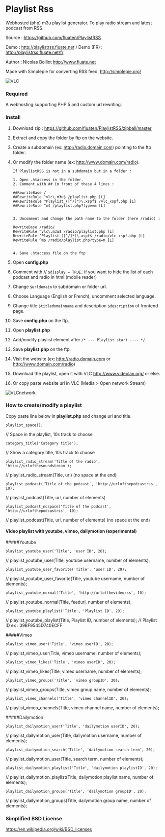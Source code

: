 # Playlist Rss

Webhosted (php) m3u playlist generator.
To play radio stream and latest podcast from RSS. 

Source : <https://github.com/fluaten/PlaylistRSS>

Demo : <http://playlistrss.fluate.net> / Demo (FR) : <http://playlistrss.fluate.net/fr>

Author : Nicolas Boillot <http://www.fluate.net>

Made with Simplepie for converting RSS feed. <http://simplepie.org/>

![VLC](http://playlistrss.fluate.net/img/rssplaylist.png)

### Required

A webhosting supporting PHP 5 and custom url rewriting.

### Install

 1. Download zip : <https://github.com/fluaten/PlaylistRSS/zipball/master>
 2. Extract and copy the folder by ftp on the website.
 3. Create a subdomain (ex: http://radio.domain.com) pointing to the ftp folder.
 4. Or modify the folder name (ex: http://www.domain.com/radio).
   
 		If PlaylistRSS is not in a subdomain but in a folder :
 
 		1. Open .htaccess in the folder.
 		2. Comment with ## in front of these 4 lines :
 
		##RewriteBase /
		##RewriteRule ^vlc\.m3u$ /playlist.php [L]
		##RewriteRule ^Playlist_([^/]*)\.xspf$ /vlc_xspf.php [L]
		##RewriteRule ^m$ /playlist.php?type=m [L]
	
 
 		3. Uncomment and change the path name to the folder (here /radio) :
 
		RewriteBase /radio/
		RewriteRule ^vlc\.m3u$ /radio/playlist.php [L]
		RewriteRule ^Playlist_([^/]*)\.xspf$ /radio/vlc_xspf.php [L]
		RewriteRule ^m$ /radio/playlist.php?type=m [L]
	
	
 		4. Save .htaccess file on the ftp
	
 5. Open **config.php**
 6. Comment with // `$display = TRUE;` if you want to hide the list of each podcast and radio in html (mobile reader)
 7. Change `$urldomain` to subdomain or folder url.
 8. Choose Language (English or French), uncomment selected language.
 9. Change title `$titledomainname` and description `$description` of frontend page.
 10. Save **config.php** on the ftp.
 11. Open **playlist.php**
 12. Add/modify playlist element after `/* --- Playlist start ---- */`.
 13. Save **playlist.php** on the ftp.
 14. Visit the website (ex: http://radio.domain.com or http://www.domain.com/radio)
 15. Download the playlist, open it with VLC http://www.videolan.org/ or else.	
 16. Or copy paste website url in VLC (Media > Open network Stream)

![VLCnetwork](http://playlistrss.fluate.net/img/networkstream.png) 


### How to create/modify a playlist

Copy paste line below in **playlist.php** and change url and title.

`playlist_space();`

// Space in the playlist, 10s track to choose

`category_title('Category title');`

// Show a category title, 10s track to choose

`playlist_radio_stream('Title of the radio', 'http://urlofthesoundstream');`

// playlist_radio_stream(Title, url) (no space at the end)

`playlist_podcast('Title of the podcast', 'http://urlofthepodcastrss', 10);`

// playlist_podcast(Title, url, number of elements)

`playlist_podcast_nospace('Title of the podcast', 'http://urlofthepodcastrss', 10);`

// playlist_podcast(Title, url, number of elements) (no space at the end)


#### Video playlist with youtube, vimeo, dailymotion (experimental)

#####Youtube

`playlist_youtube_user('Title', 'user ID', 20);`

// playlist_youtube_user(Title, youtube username, number of elements);

`playlist_youtube_user_favorite('Title', 'user ID', 20);`

// playlist_youtube_user_favorite(Title, youtube username, number of elements);

`playlist_youtube_normal('Title', 'http://urlofthevideorss', 10);`

// playlist_youtube_normal(Title, feedurl, number of elements);

`playlist_youtube_playlist('Title', 'Playlist ID', 20);`

// playlist_youtube_playlist(Title, Playlist ID, number of elements); // Playlist ID ex : 39BF9545D740ECFF

#####Vimeo 

`playlist_vimeo_user('Title', 'vimeo userID', 20);`

// playlist_vimeo_user(Title, vimeo username, number of elements);

`playlist_vimeo_likes('Title', 'vimeo userID', 20);`

// playlist_vimeo_likes(Title, vimeo username, number of elements);

`playlist_vimeo_groups('Title', 'vimeo groupID', 20);`

// playlist_vimeo_groups(Title, vimeo group name, number of elements);

`playlist_vimeo_channels('Title', 'vimeo channelID', 20);`

// playlist_vimeo_channels(Title, vimeo channel name, number of elements);

#####Dailymotion

`playlist_dailymotion_user('Title', 'dailymotion userID', 20);`

// playlist_dailymotion_user(Title, dailymotion username, number of elements);

`playlist_dailymotion_search('Title', 'dailymotion search term', 20);`

// playlist_dailymotion_user(Title, search term, number of elements);

`playlist_dailymotion_playlist('Title', 'dailymotion playlistID', 20);`

// playlist_dailymotion_playlist(Title, dailymotion playlist name, number of elements);

`playlist_dailymotion_groups('Title', 'dailymotion groupID', 20);`

// playlist_dailymotion_groups(Title, dailymotion group name, number of elements);


### Simplified BSD License

   https://en.wikipedia.org/wiki/BSD_licenses